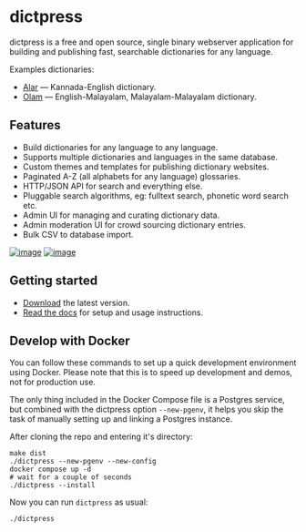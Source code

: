 # dictpress

dictpress is a free and open source, single binary webserver application for building and publishing fast, searchable dictionaries for any language.

Examples dictionaries:
- [Alar](https://alar.ink/) — Kannada-English dictionary.
 - [Olam](https://olam.in/) — English-Malayalam, Malayalam-Malayalam dictionary.


## Features
- Build dictionaries for any language to any language.
- Supports multiple dictionaries and languages in the same database.
- Custom themes and templates for publishing dictionary websites.
- Paginated A-Z (all alphabets for any language) glossaries.
- HTTP/JSON API for search and everything else.
- Pluggable search algorithms, eg: fulltext search, phonetic word search etc.
- Admin UI for managing and curating dictionary data.
- Admin moderation UI for crowd sourcing dictionary entries.
- Bulk CSV to database import.



[![image](https://user-images.githubusercontent.com/547147/175945746-575c2cb7-7478-414a-93ae-014196d3385d.png)](https://olam.in)
[![image](https://user-images.githubusercontent.com/547147/175945847-40d3ae1c-c81a-4283-94af-9299476bfd7f.png)](https://dict.press/static/admin.png)

## Getting started
- [Download](https://github.com/knadh/dictpress/releases) the latest version.
- [Read the docs](https://dict.press) for setup and usage instructions.

## Develop with Docker
You can follow these commands to set up a quick development environment using
Docker. Please note that this is to speed up development and demos, not for
production use.

The only thing included in the Docker Compose file is a Postgres service, but
combined with the dictpress option `--new-pgenv`, it helps you skip the
task of manually setting up and linking a Postgres instance.

After cloning the repo and entering it's directory:

```
make dist
./dictpress --new-pgenv --new-config
docker compose up -d
# wait for a couple of seconds
./dictpress --install
```

Now you can run `dictpress` as usual:

```
./dictpress
```
